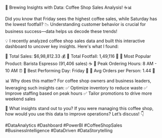 🚀 Brewing Insights with Data: Coffee Shop Sales Analysis! ☕📊

Did you know that Friday sees the highest coffee sales, while Saturday has the lowest footfall? 📉 Understanding customer behavior is crucial for business success—data helps us decode these trends!

💡 I recently analyzed coffee shop sales data and built this interactive dashboard to uncover key insights. Here's what I found:

🔹 Total Sales: $6,98,812.33 💰
🔹 Total Footfall: 1,49,116 👣
🔹 Most Popular Product: Barista Espresso (91,406 sales) ☕
🔹 Peak Ordering Hours: 8 AM - 10 AM ⏰
🔹 Best Performing Day: Friday 🚀
🔹 Avg Orders per Person: 1.44 🛒

📊 Why does this matter?
For coffee shop owners and business leaders, leveraging such insights can:
✅ Optimize inventory to reduce waste
✅ Improve staffing based on peak hours
✅ Tailor promotions to drive more weekend sales

📢 What insights stand out to you? If you were managing this coffee shop, how would you use this data to improve operations? Let’s discuss! 👇

#DataAnalytics #Dashboard #PowerBI #CoffeeShopSales #BusinessIntelligence #DataDriven #DataStorytelling
